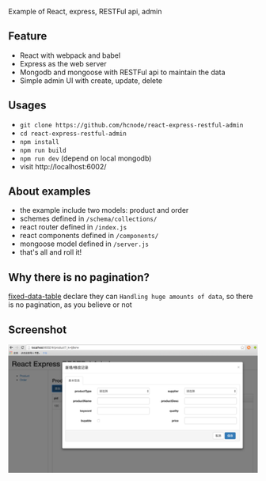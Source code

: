 Example of React, express, RESTFul api, admin
 
## Feature

* React with webpack and babel
* Express as the web server
* Mongodb and mongoose with RESTFul api to maintain the data
* Simple admin UI with create, update, delete

## Usages

* `git clone https://github.com/hcnode/react-express-restful-admin`
* `cd react-express-restful-admin`
* `npm install`
* `npm run build`
* `npm run dev` (depend on local mongodb)
* visit http://localhost:6002/

## About examples

* the example include two models: product and order 
* schemes defined in `/schema/collections/`
* react router defined in `/index.js`
* react components defined in `/components/`
* mongoose model defined in `/server.js`
* that's all and roll it!

## Why there is no pagination?
[fixed-data-table](https://github.com/facebook/fixed-data-table) declare they can `Handling huge amounts of data`, so there is no pagination, as you believe or not

## Screenshot
![screenshot](https://raw.githubusercontent.com/hcnode/react-express-restful-admin/master/screenshot1.png)